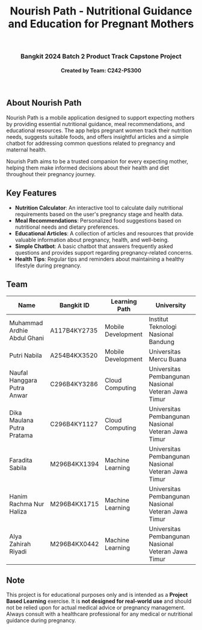 <h1 align="center">Nourish Path - Nutritional Guidance and Education for Pregnant Mothers</h1>
<br>

<h3 align="center">Bangkit 2024 Batch 2 Product Track Capstone Project</h3>
<h4 align="center">Created by Team: C242-PS300</h4>
<br>

## About Nourish Path
Nourish Path is a mobile application designed to support expecting mothers by providing essential nutritional guidance, meal recommendations, and educational resources. The app helps pregnant women track their nutrition needs, suggests suitable foods, and offers insightful articles and a simple chatbot for addressing common questions related to pregnancy and maternal health.

Nourish Path aims to be a trusted companion for every expecting mother, helping them make informed decisions about their health and diet throughout their pregnancy journey.

## Key Features
- **Nutrition Calculator**: An interactive tool to calculate daily nutritional requirements based on the user's pregnancy stage and health data.
- **Meal Recommendations**: Personalized food suggestions based on nutritional needs and dietary preferences.
- **Educational Articles**: A collection of articles and resources that provide valuable information about pregnancy, health, and well-being.
- **Simple Chatbot**: A basic chatbot that answers frequently asked questions and provides support regarding pregnancy-related concerns.
- **Health Tips**: Regular tips and reminders about maintaining a healthy lifestyle during pregnancy.

## Team

| Name                      | Bangkit ID        | Learning Path     | University                                 |
|---------------------------|-------------------|-------------------|---------------------------------------------|
| Muhammad Ardhie Abdul Ghani | A117B4KY2735     | Mobile Development | Institut Teknologi Nasional Bandung  |
| Putri Nabila               | A254B4KX3520		     | Mobile Development | Universitas Mercu Buana |
| Naufal Hanggara Putra Anwar | C296B4KY3286  | Cloud Computing  | Universitas Pembangunan Nasional Veteran Jawa Timur |
| Dika Maulana Putra Pratama | C296B4KY1127	  | Cloud Computing   | Universitas Pembangunan Nasional Veteran Jawa Timur |
| Faradita Sabila		      | M296B4KX1394     | Machine Learning   | Universitas Pembangunan Nasional Veteran Jawa Timur  |
| Hanim Rachma Nur Haliza		 | M296B4KX1715	 | Machine Learning |Universitas Pembangunan Nasional Veteran Jawa Timur |
| Alya Zahirah Riyadi        | M296B4KX0442 | Machine Learning | Universitas Pembangunan Nasional Veteran Jawa Timur |

## Note
This project is for educational purposes only and is intended as a **Project Based Learning** exercise. It is **not designed for real-world use** and should not be relied upon for actual medical advice or pregnancy management. Always consult with a healthcare professional for any medical or nutritional guidance during pregnancy.
